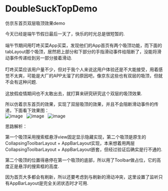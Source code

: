# DoubleSuckTopDemo
仿京东首页双层吸顶效果demo

今天已经是端午节假日最后一天了，快乐的时光总是很短暂的.<br><br>
端午节期间用叮咚买菜App买菜，发现他们的App首页有两个吸顶功能，而下面的tabLayout那个吸顶，居然把上部分和下部分的手指滑动事件给阻断了，没能将滑动事件传递给到另一部分接着滑动.<br><br>
叮咚买菜应该用户量不少，但对于我个人来说这用户体验还是不大能接受，用着感觉不太爽，可能是大厂的APP太溜了的原因吧，像京东这些也有双层的吸顶，但就不会有这种问题.<br><br>
这放假疫情期间也不太敢出去，就打算来研究研究这个双层的吸顶效果.

所以仿着京东首页的效果，实现了双层吸顶的效果，并且不会阻断滑动事件的传递，下面看下效果图：<br>
![image](https://github.com/weioule/DoubleSuckTopDemo/blob/master/app/img/img01.jpg)&nbsp;&nbsp;
![image](https://github.com/weioule/DoubleSuckTopDemo/blob/master/app/img/img02.jpg)&nbsp;&nbsp;
![image](https://github.com/weioule/DoubleSuckTopDemo/blob/master/app/img/img03.jpg)&nbsp;&nbsp;

思路解析：

第一个吸顶采用搜索框悬浮view固定显示隐藏实现，第二个吸顶是原生的CollapsingToolbarLayout + AppBarLayout实现，本来想着用两层CollapsingToolbarLayout + AppBarLayout嵌套，但经过验证后确实是行不通的.

第二个吸顶的位置得悬停在第一个吸顶的底部，所以用了Toolbar做占位，它的高度正是悬浮的搜索框的高度.

因为首页大多都会有刷新，所以还要考虑到与刷新的滑动冲突，这里设置了监听只有AppBarLayout是完全关闭状态时才可用.
